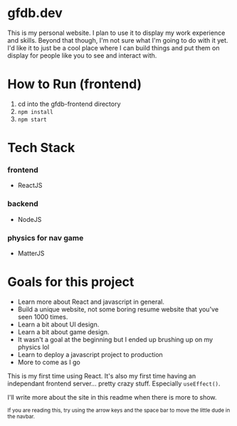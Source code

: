# gfdb.dev

This is my personal website. I plan to use it to display my work experience and skills. Beyond that though, I'm not sure what I'm going to do with it yet. I'd like it to just be a cool place where I can build things and put them on display for people like you to see and interact with. 

# How to Run (frontend)

1. cd into the gfdb-frontend directory
2.  ```npm install```
3.  ```npm start```

# Tech Stack
### frontend
- ReactJS 
### backend
- NodeJS
### physics for nav game
- MatterJS

# Goals for this project
- Learn more about React and javascript in general.
- Build a unique website, not some boring resume website that you've seen 1000 times.
- Learn a bit about UI design.
- Learn a bit about game design.
- It wasn't a goal at the beginning but I ended up brushing up on my physics lol
- Learn to deploy a javascript project to production
- More to come as I go

This is my first time using React. It's also my first time having an independant frontend server... pretty crazy stuff. Especially ```useEffect()```. 


I'll write more about the site in this readme when there is more to show.

<sub>If you are reading this, try using the arrow keys and the space bar to move the little dude in the navbar.</sub>


